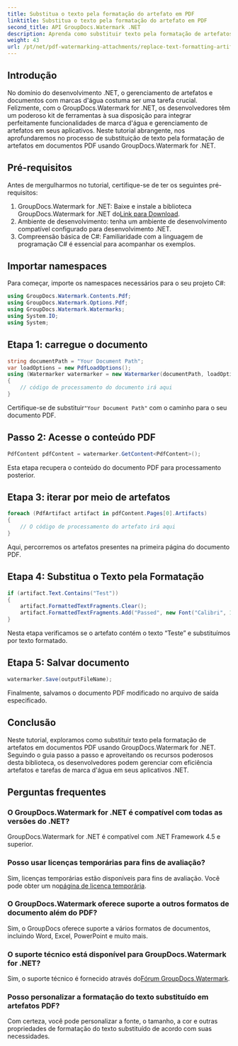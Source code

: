 ```yaml
---
title: Substitua o texto pela formatação do artefato em PDF
linktitle: Substitua o texto pela formatação do artefato em PDF
second_title: API GroupDocs.Watermark .NET
description: Aprenda como substituir texto pela formatação de artefatos em documentos PDF usando GroupDocs.Watermark for .NET. Melhore o gerenciamento de documentos sem esforço.
weight: 43
url: /pt/net/pdf-watermarking-attachments/replace-text-formatting-artifact-pdf/
---
```

## Introdução
No domínio do desenvolvimento .NET, o gerenciamento de artefatos e documentos com marcas d'água costuma ser uma tarefa crucial. Felizmente, com o GroupDocs.Watermark for .NET, os desenvolvedores têm um poderoso kit de ferramentas à sua disposição para integrar perfeitamente funcionalidades de marca d'água e gerenciamento de artefatos em seus aplicativos. Neste tutorial abrangente, nos aprofundaremos no processo de substituição de texto pela formatação de artefatos em documentos PDF usando GroupDocs.Watermark for .NET.
## Pré-requisitos
Antes de mergulharmos no tutorial, certifique-se de ter os seguintes pré-requisitos:
1.  GroupDocs.Watermark for .NET: Baixe e instale a biblioteca GroupDocs.Watermark for .NET do[Link para Download](https://releases.groupdocs.com/Watermark/net/).
2. Ambiente de desenvolvimento: tenha um ambiente de desenvolvimento compatível configurado para desenvolvimento .NET.
3. Compreensão básica de C#: Familiaridade com a linguagem de programação C# é essencial para acompanhar os exemplos.

## Importar namespaces
Para começar, importe os namespaces necessários para o seu projeto C#:
```csharp
using GroupDocs.Watermark.Contents.Pdf;
using GroupDocs.Watermark.Options.Pdf;
using GroupDocs.Watermark.Watermarks;
using System.IO;
using System;
```
## Etapa 1: carregue o documento
```csharp
string documentPath = "Your Document Path";
var loadOptions = new PdfLoadOptions();
using (Watermarker watermarker = new Watermarker(documentPath, loadOptions))
{
    // código de processamento do documento irá aqui
}
```
 Certifique-se de substituir`"Your Document Path"` com o caminho para o seu documento PDF.
## Passo 2: Acesse o conteúdo PDF
```csharp
PdfContent pdfContent = watermarker.GetContent<PdfContent>();
```
Esta etapa recupera o conteúdo do documento PDF para processamento posterior.
## Etapa 3: iterar por meio de artefatos
```csharp
foreach (PdfArtifact artifact in pdfContent.Pages[0].Artifacts)
{
    // O código de processamento do artefato irá aqui
}
```
Aqui, percorremos os artefatos presentes na primeira página do documento PDF.
## Etapa 4: Substitua o Texto pela Formatação
```csharp
if (artifact.Text.Contains("Test"))
{
    artifact.FormattedTextFragments.Clear();
    artifact.FormattedTextFragments.Add("Passed", new Font("Calibri", 19, FontStyle.Bold), Color.Red, Color.Aqua);
}
```
Nesta etapa verificamos se o artefato contém o texto “Teste” e substituímos por texto formatado.
## Etapa 5: Salvar documento
```csharp
watermarker.Save(outputFileName);
```
Finalmente, salvamos o documento PDF modificado no arquivo de saída especificado.

## Conclusão
Neste tutorial, exploramos como substituir texto pela formatação de artefatos em documentos PDF usando GroupDocs.Watermark for .NET. Seguindo o guia passo a passo e aproveitando os recursos poderosos desta biblioteca, os desenvolvedores podem gerenciar com eficiência artefatos e tarefas de marca d'água em seus aplicativos .NET.
## Perguntas frequentes
### O GroupDocs.Watermark for .NET é compatível com todas as versões do .NET?
GroupDocs.Watermark for .NET é compatível com .NET Framework 4.5 e superior.
### Posso usar licenças temporárias para fins de avaliação?
 Sim, licenças temporárias estão disponíveis para fins de avaliação. Você pode obter um no[página de licença temporária](https://purchase.groupdocs.com/temporary-license/).
### O GroupDocs.Watermark oferece suporte a outros formatos de documento além do PDF?
Sim, o GroupDocs oferece suporte a vários formatos de documentos, incluindo Word, Excel, PowerPoint e muito mais.
### O suporte técnico está disponível para GroupDocs.Watermark for .NET?
 Sim, o suporte técnico é fornecido através do[Fórum GroupDocs.Watermark](https://forum.groupdocs.com/c/watermark/19).
### Posso personalizar a formatação do texto substituído em artefatos PDF?
Com certeza, você pode personalizar a fonte, o tamanho, a cor e outras propriedades de formatação do texto substituído de acordo com suas necessidades.
